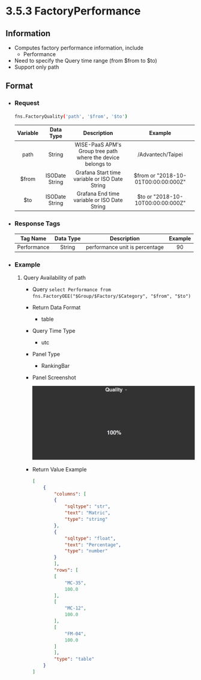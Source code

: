 # 3.5.3 FactoryPerformance

## Information

* Computes factory performance information, include
    * Performance
* Need to specify the Query time range (from $from to $to)
* Support only path

## Format

* ### Request

  ``` sh
  fns.FactoryQuality('path', '$from', '$to')
  ```

  | Variable | Data Type | Description | Example |
  | :---: | :---: | :---: | :---: |
  | path | String | WISE-PaaS APM's Group tree path<br>where the device belongs to | /Advantech/Taipei |
  | $from | ISODate String | Grafana Start time variable or ISO Date String | $from or "2018-10-01T00:00:00:000Z" |
  | $to | ISODate String | Grafana End time variable or ISO Date String | $to or "2018-10-10T00:00:00:000Z" |

* ### Response Tags

  | Tag Name | Data Type | Description | Example |
  | :---: | :---: | :---: | :---: |
  | Performance | String | performance unit is percentage | 90 |


* ### Example
    1. Query Availability of path
        - Query
        ``` select Performance from fns.FactoryOEE("$Group/$Factory/$Category", "$from", "$to") ```
        - Return Data Format
            * table
        - Query Time Type
            * utc
        - Panel Type
            * RankingBar
        - Panel Screenshot

            ![](/images/3.5.2-FactoryQuality.png)
        - Return Value Example

            ``` json
            [
                {
                    "columns": [
                    {
                        "sqltype": "str",
                        "text": "Matric",
                        "type": "string"
                    },
                    {
                        "sqltype": "float",
                        "text": "Percentage",
                        "type": "number"
                    }
                    ],
                    "rows": [
                    [
                        "MC-35",
                        100.0
                    ],
                    [
                        "MC-12",
                        100.0
                    ],
                    [
                        "FM-04",
                        100.0
                    ]
                    ],
                    "type": "table"
                }
            ]

            ```
